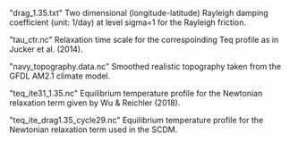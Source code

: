 "drag_1.35.txt"
Two dimensional (longitude-latitude) Rayleigh damping coefficient (unit: 1/day) at level sigma=1 for the Rayleigh friction.

"tau_ctr.nc"
Relaxation time scale for the correspoinding Teq profile as in Jucker et al. (2014).

"navy_topography.data.nc"
Smoothed realistic topography taken from the GFDL AM2.1 climate model. 

"teq_ite31_1.35.nc"
Equilibrium temperature profile for the Newtonian relaxation term given by Wu & Reichler (2018). 

"teq_ite_drag1.35_cycle29.nc"
Equilibrium temperature profile for the Newtonian relaxation term used in the SCDM. 


